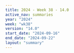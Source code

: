 ```yaml
---
title: 2024 - Week 38 - 14.0
active_nav: summaries
year: "2024"
week: "wk38"
version: "14.0"
start_date: "2024-09-16"
end_date: "2024-09-22"
layout: "summary"
---
```


